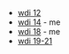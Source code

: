 * [wdi 12](https://github.com/wdi-sf-fall/notes/tree/master/week_06_ruby_fundamentals_and_rails_intro/day_02_classes_rspec/dawn_classes)
* [wdi 14](https://github.com/sf-wdi-14/notes/blob/master/lectures/week-6/_1_monday/dusk/introduction-to-classes.md) - me
* [wdi 18](https://github.com/sf-wdi-18/notes/tree/master/lectures/week-06/day_03_oop_ruby) - me
* [wdi 19-21](https://github.com/sf-wdi-19-20/modules/tree/master/w6_d3_1_ruby_oop)